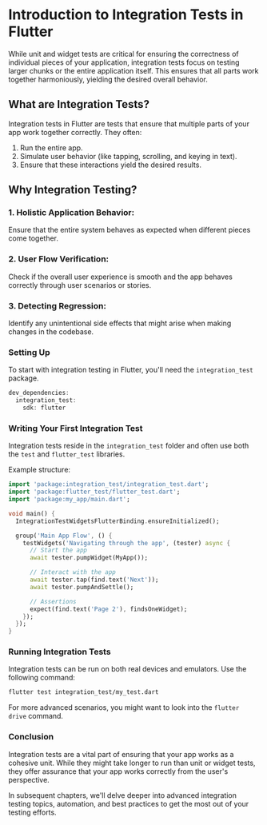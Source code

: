 # Introduction to Integration Tests in Flutter
While unit and widget tests are critical for ensuring the correctness of individual pieces of your application, integration tests focus on testing larger chunks or the entire application itself. This ensures that all parts work together harmoniously, yielding the desired overall behavior.

## What are Integration Tests?
Integration tests in Flutter are tests that ensure that multiple parts of your app work together correctly. They often:

1. Run the entire app.
2. Simulate user behavior (like tapping, scrolling, and keying in text).
3. Ensure that these interactions yield the desired results.

## Why Integration Testing?
### 1. Holistic Application Behavior:
Ensure that the entire system behaves as expected when different pieces come together.

### 2. User Flow Verification:
Check if the overall user experience is smooth and the app behaves correctly through user scenarios or stories.

### 3. Detecting Regression:
Identify any unintentional side effects that might arise when making changes in the codebase.

### Setting Up
To start with integration testing in Flutter, you'll need the `integration_test` package.
```dart
dev_dependencies:
  integration_test:
    sdk: flutter
```
### Writing Your First Integration Test
Integration tests reside in the `integration_test` folder and often use both the `test` and `flutter_test` libraries.

Example structure:
```dart
import 'package:integration_test/integration_test.dart';
import 'package:flutter_test/flutter_test.dart';
import 'package:my_app/main.dart';

void main() {
  IntegrationTestWidgetsFlutterBinding.ensureInitialized();

  group('Main App Flow', () {
    testWidgets('Navigating through the app', (tester) async {
      // Start the app
      await tester.pumpWidget(MyApp());

      // Interact with the app
      await tester.tap(find.text('Next'));
      await tester.pumpAndSettle();

      // Assertions
      expect(find.text('Page 2'), findsOneWidget);
    });
  });
}
```

### Running Integration Tests
Integration tests can be run on both real devices and emulators. Use the following command:
```bash
flutter test integration_test/my_test.dart
```
For more advanced scenarios, you might want to look into the `flutter drive` command.

### Conclusion
Integration tests are a vital part of ensuring that your app works as a cohesive unit. While they might take longer to run than unit or widget tests, they offer assurance that your app works correctly from the user's perspective.

In subsequent chapters, we'll delve deeper into advanced integration testing topics, automation, and best practices to get the most out of your testing efforts.
